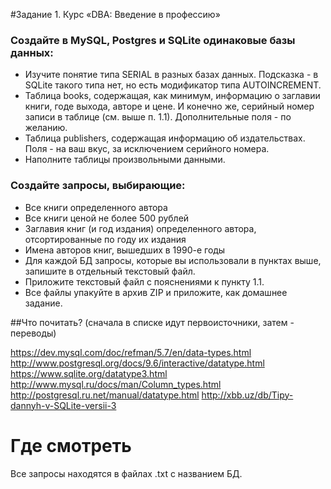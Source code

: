#Задание 1. Курс «DBA: Введение в профессию»

### Создайте в MySQL, Postgres и SQLite одинаковые базы данных: 
 * Изучите понятие типа SERIAL в разных базах данных. Подсказка - в SQLite такого типа нет, но есть модификатор типа AUTOINCREMENT.
 * Таблица books, содержащая, как минимум, информацию о заглавии книги, годе выхода, авторе и цене. И конечно же, серийный номер записи в таблице (см. выше п. 1.1). Дополнительные поля - по желанию.
 * Таблица publishers, содержащая информацию об издательствах. Поля - на ваш вкус, за исключением серийного номера.
 * Наполните таблицы произвольными данными.

### Создайте запросы, выбирающие:
 * Все книги определенного автора
 * Все книги ценой не более 500 рублей
 * Заглавия книг (и год издания) определенного автора, отсортированные по году их издания
 * Имена авторов книг, вышедших в 1990-е годы
 * Для каждой БД запросы, которые вы использовали в пунктах выше, запишите в отдельный текстовый файл. 
 * Приложите текстовый файл с пояснениями к пункту 1.1. 
 * Все файлы упакуйте в архив ZIP и приложите, как домашнее задание. 

##Что почитать? (сначала в списке идут первоисточники, затем - переводы)

https://dev.mysql.com/doc/refman/5.7/en/data-types.html
http://www.postgresql.org/docs/9.6/interactive/datatype.html
https://www.sqlite.org/datatype3.html
http://www.mysql.ru/docs/man/Column_types.html
http://postgresql.ru.net/manual/datatype.html
http://xbb.uz/db/Tipy-dannyh-v-SQLite-versii-3


# Где смотреть
Все запросы находятся в файлах .txt с названием БД.